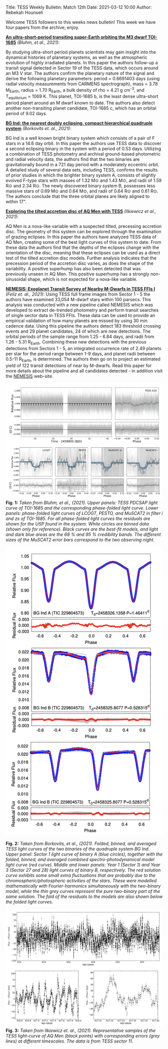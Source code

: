 Title: TESS Weekly Bulletin: Match 12th 
Date: 2021-03-12 10:00
Author: Rebekah Hounsell


Welcome TESS followers to this weeks news bulletin! This week we have four papers from the archive, enjoy.

**[An ultra-short-period transiting super-Earth orbiting the M3 dwarf TOI-1685](https://arxiv.org/abs/2103.01016)** *(Bluhm, et al., 2021)*:

By studying ultra-short period planets scientists may gain insight into the dynamical histories of planetary systems, as well as the atmospheric evolution of highly irradiated planets. In this paper the authors follow-up a transit signal detected in Sector 19 of the TESS data, which occurs around an M3 V star. The authors confirm the planetary nature of the signal and derive the following planetary parameters: period = 0.6691403 days (using radial velocity measurements from CARMENS spectrograph), mass = 3.78 M<sub>Earth</sub>, radius = 1.70 R<sub>Earth</sub>, a bulk density of rho = 4.21 g cm<sup>-3</sup>, and T<sub>equlibrium</sub> = 1069 K. This planet, TOI-1685 b, is the least dense ultra-short period planet around an M dwarf known to date. The authors also detect another non-transiting planet candidate, TOI-1685 c, which has an orbital period of 9.02 days. 

**[BG Ind: the nearest doubly eclipsing, compact hierarchical quadruple system](https://arxiv.org/abs/2103.00925)** *(Borkovits et. al., 2021)*:

BG Ind is a well known bright binary system which consists of a pair of F stars in a 14.6 day orbit. In this paper the authors use TESS data to discover a second eclipsing binary in the system with a period of 0.53 days. Utilizing a combination of TESS photometry and archival ground-based photometric and radial velocity data, the authors find that the two binaries are gravitationally bound in a 721 day period with a moderately eccentric orbit. A detailed study of several data sets, including TESS, confirms the results of prior studies in which the brighter binary system A, consists of slightly evolved F-type stars with masses of 1.32 M⊙ and 1.43 M⊙, and radii of 1.59 R⊙ and 2.34 R⊙. The newly discovered binary system B, possesses less massive stars of 0.69 M⊙ and 0.64 M⊙, and radii of 0.64 R⊙ and 0.61 R⊙. The authors conclude that the three orbital planes are likely aligned to within 17”.


**[Exploring the tilted accretion disc of AQ Men with TESS](https://arxiv.org/abs/2103.03041)** *(Ilkiewicz et al., 2021)*:

AQ Men is a nova-like variable with a suspected tilted, precessing accretion disc. The geometry of this system can be explored through the examination of grazing eclipses. In this paper the authors have analyzed TESS data of AQ Men, creating some of the best light curves of this system to date. From these data the authors find that the depths of the eclipses change with the orientation of the disc, meaning that these eclipses can be used as a direct test of the tilted accretion disc models. Further analysis indicates that the precession period of the accretion disc varies, as does the shape of the variability. A positive superhump has also been detected that was previously unseen in AQ Men. This positive superhump has a strongly non-sinusoidal shape, which is not expected for a nova-like variable.

**[NEMESIS: Exoplanet Transit Survey of Nearby M-Dwarfs in TESS FFIs I](https://arxiv.org/abs/2103.05647)** *(Feliz et. al., 2021)*:
Using TESS full frame images from Sector 1 - 5 the authors have examined 33,054 M-dwarf stars within 100 parsecs. This analysis was conducted with a new pipeline called NEMESIS which was developed to extract de-trended photometry and perform transit searches of single sector data in TESS FFIs. These data can be used to provide an empirical validation of how many planets are missed by using 30 min cadence data. Using this pipeline the authors detect 183 threshold crossing events and 29 planet candidates, 24 of which are new detections. The orbital periods of the sample range from 1.25 - 6.84 days, and radii from 1.26 - 5.31 R<sub>Earth</sub>. Combining these new detections with the previous detections from Sectors 1 - 5, an integrated occurrence rate of 2.49 planets per star for the period range between 1-9 days, and planet radii between 0.5-11 R<sub>Earth</sub>, is determined. The authors then go on to project an estimated yield of 122 transit detections of near by M-dwarfs. Read this paper for more details about the pipeline and all candidates detected - in addition visit the [NEMESIS](https://filtergraph.com/NEMESIS) web-site. 

![Bluhm](images/news/Bluhm_2021.png)
**Fig. 1:** *Taken from Bluhm, et al., (2021). Upper panels: TESS PDCSAP light curve of TOI-1685 and the corresponding phase-folded light curve. Lower panels: phase-folded light curves of LCOGT, PESTO, and MuSCAT2 in filter i and zs of TOI-1685. For all phase-folded light curves the residuals are shown for the USP found in the system. White circles are binned data (shown only for reference). Black curves are the best-fit models, and light and dark blue areas are the 68 % and 95 % credibility bands. The different sizes of the MuSCAT2 error bars correspond to the two observing night.*

![Borkovits](images/news/Borkovits_2021.png)

**Fig. 2:** *Taken from Borkovits, et al., (2021). Folded, binned, and averaged TESS light curves of the two binaries of the quadruple system BG Ind. Upper panel: Sector 1 light curve of binary A (blue circles), together with the folded, binned, and averaged combined spectro-photodynamical model light curve (red curve). Middle and lower panels: Year 1 (Sector 1) and Year 3 (Sector 27 and 28) light curves of binary B, respectively. The red solution curve exhibits some small extra fluctuations that are probably due to the chromospheric/photospheric activities of the stars. These were modelled mathematically with Fourier-harmonics simultaneously with the two-binary model, while the thin grey curves represent the pure two-binary part of the same solution. The fold of the residuals to the models are also shown below the folded light curves.*

![Ilkiewicz](images/news/Ilkiewicz_2021.png)
**Fig. 3:** *Taken from Ilkiewicz et. al., (2021). Representative samples of the TESS light-curve of AQ Men (black points) with corresponding errors (grey lines) at different timescales. The data is from TESS sector 11.*